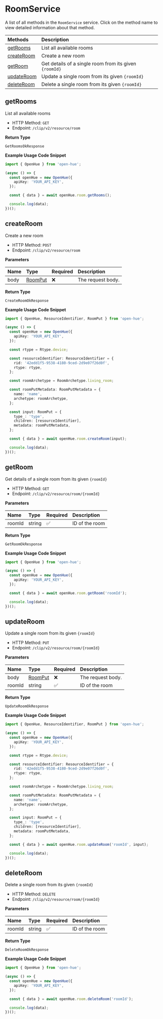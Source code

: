 # RoomService

A list of all methods in the `RoomService` service. Click on the method name to view detailed information about that method.

| Methods                   | Description                                            |
| :------------------------ | :----------------------------------------------------- |
| [getRooms](#getrooms)     | List all available rooms                               |
| [createRoom](#createroom) | Create a new room                                      |
| [getRoom](#getroom)       | Get details of a single room from its given `{roomId}` |
| [updateRoom](#updateroom) | Update a single room from its given `{roomId}`         |
| [deleteRoom](#deleteroom) | Delete a single room from its given `{roomId}`         |

## getRooms

List all available rooms

- HTTP Method: `GET`
- Endpoint: `/clip/v2/resource/room`

**Return Type**

`GetRoomsOkResponse`

**Example Usage Code Snippet**

```typescript
import { OpenHue } from 'open-hue';

(async () => {
  const openHue = new OpenHue({
    apiKey: 'YOUR_API_KEY',
  });

  const { data } = await openHue.room.getRooms();

  console.log(data);
})();
```

## createRoom

Create a new room

- HTTP Method: `POST`
- Endpoint: `/clip/v2/resource/room`

**Parameters**

| Name | Type                            | Required | Description       |
| :--- | :------------------------------ | :------- | :---------------- |
| body | [RoomPut](../models/RoomPut.md) | ❌       | The request body. |

**Return Type**

`CreateRoomOkResponse`

**Example Usage Code Snippet**

```typescript
import { OpenHue, ResourceIdentifier, RoomPut } from 'open-hue';

(async () => {
  const openHue = new OpenHue({
    apiKey: 'YOUR_API_KEY',
  });

  const rtype = Rtype.device;

  const resourceIdentifier: ResourceIdentifier = {
    rid: '42edd1f5-9538-4180-9ced-2d9e07f26d0f',
    rtype: rtype,
  };

  const roomArchetype = RoomArchetype.living_room;

  const roomPutMetadata: RoomPutMetadata = {
    name: 'name',
    archetype: roomArchetype,
  };

  const input: RoomPut = {
    type_: 'type',
    children: [resourceIdentifier],
    metadata: roomPutMetadata,
  };

  const { data } = await openHue.room.createRoom(input);

  console.log(data);
})();
```

## getRoom

Get details of a single room from its given `{roomId}`

- HTTP Method: `GET`
- Endpoint: `/clip/v2/resource/room/{roomId}`

**Parameters**

| Name   | Type   | Required | Description    |
| :----- | :----- | :------- | :------------- |
| roomId | string | ✅       | ID of the room |

**Return Type**

`GetRoomOkResponse`

**Example Usage Code Snippet**

```typescript
import { OpenHue } from 'open-hue';

(async () => {
  const openHue = new OpenHue({
    apiKey: 'YOUR_API_KEY',
  });

  const { data } = await openHue.room.getRoom('roomId');

  console.log(data);
})();
```

## updateRoom

Update a single room from its given `{roomId}`

- HTTP Method: `PUT`
- Endpoint: `/clip/v2/resource/room/{roomId}`

**Parameters**

| Name   | Type                            | Required | Description       |
| :----- | :------------------------------ | :------- | :---------------- |
| body   | [RoomPut](../models/RoomPut.md) | ❌       | The request body. |
| roomId | string                          | ✅       | ID of the room    |

**Return Type**

`UpdateRoomOkResponse`

**Example Usage Code Snippet**

```typescript
import { OpenHue, ResourceIdentifier, RoomPut } from 'open-hue';

(async () => {
  const openHue = new OpenHue({
    apiKey: 'YOUR_API_KEY',
  });

  const rtype = Rtype.device;

  const resourceIdentifier: ResourceIdentifier = {
    rid: '42edd1f5-9538-4180-9ced-2d9e07f26d0f',
    rtype: rtype,
  };

  const roomArchetype = RoomArchetype.living_room;

  const roomPutMetadata: RoomPutMetadata = {
    name: 'name',
    archetype: roomArchetype,
  };

  const input: RoomPut = {
    type_: 'type',
    children: [resourceIdentifier],
    metadata: roomPutMetadata,
  };

  const { data } = await openHue.room.updateRoom('roomId', input);

  console.log(data);
})();
```

## deleteRoom

Delete a single room from its given `{roomId}`

- HTTP Method: `DELETE`
- Endpoint: `/clip/v2/resource/room/{roomId}`

**Parameters**

| Name   | Type   | Required | Description    |
| :----- | :----- | :------- | :------------- |
| roomId | string | ✅       | ID of the room |

**Return Type**

`DeleteRoomOkResponse`

**Example Usage Code Snippet**

```typescript
import { OpenHue } from 'open-hue';

(async () => {
  const openHue = new OpenHue({
    apiKey: 'YOUR_API_KEY',
  });

  const { data } = await openHue.room.deleteRoom('roomId');

  console.log(data);
})();
```

<!-- This file was generated by liblab | https://liblab.com/ -->
